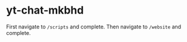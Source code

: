 # yt-chat-mkbhd

First navigate to `/scripts` and complete.
Then navigate to `/website` and complete.
